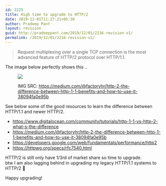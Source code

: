 ```yaml
---
id: 2225
title: High time to upgrade to HTTP/2
date: 2019-12-01T11:27:21+05:30
author: Pradeep Pant
layout: revision
guid: http://pradeeppant.com/2019/12/01/2216-revision-v1/
permalink: /2019/12/01/2216-revision-v1/
---
```

<blockquote class="wp-block-quote">
  <p>
    Request multiplexing over a single TCP connection is the most advanced feature of HTTP/2 protocol over HTTP/1.1.
  </p>
</blockquote>

The image below perfectly shows this ..<figure class="wp-block-image size-large">

![](https://miro.medium.com/max/747/0*lY05UTuA-dWCXU-q.png) <figcaption>IMG SRC: <https://medium.com/@factoryhr/http-2-the-difference-between-http-1-1-benefits-and-how-to-use-it-38094fa0e95b> </figcaption></figure> 

See below some of the good resources to learn the difference between HTTP/1.1 and newer HTTP/2.

  * <https://www.digitalocean.com/community/tutorials/http-1-1-vs-http-2-what-s-the-differenc>[e](https://www.digitalocean.com/community/tutorials/http-1-1-vs-http-2-what-s-the-difference)
  * <https://medium.com/@factoryhr/http-2-the-difference-between-http-1-1-benefits-and-how-to-use-it-38094fa0e95b>
  * <https://developers.google.com/web/fundamentals/performance/http2>
  * <https://httpwg.org/specs/rfc7540.html> 

HTTP/2 is still only have 1/3rd of market share so time to upgrade.  
btw I am also lagging behind in upgrading my legacy HTTP/1.1 systems to HTTP/2 🙂

Happy upgrading!